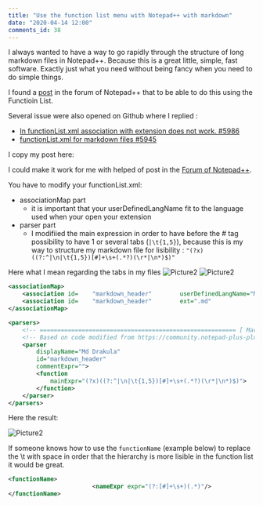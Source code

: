 ```yaml
---
title: "Use the function list menu with Notepad++ with markdown"
date: "2020-04-14 12:00"
comments_id: 38
---
```


I always wanted to have a way to go rapidly through the structure of long markdown files in Notepad++. 
Because this is a great little, simple, fast software. Exactly just what you need without being fancy when you need to do simple things.

I found a [post](https://community.notepad-plus-plus.org/topic/18458/display-markdown-outline-view-through-functionlist) in the forum of Notepad++ that to be able to do this using the Functioin List.

Several issue were also opened on Github where I replied : 

- [In functionList.xml association with extension does not work.
#5986](https://github.com/notepad-plus-plus/notepad-plus-plus/issues/5986)
- [functionList.xml for markdown files
#5945](https://github.com/notepad-plus-plus/notepad-plus-plus/issues/5945)

I copy my post here:

I could make it work for me with helped of post in the [Forum of Notepad++](https://community.notepad-plus-plus.org/topic/18458/display-markdown-outline-view-through-functionlist).

You have to modify your functionList.xml:
- associationMap part
  - it is important that your userDefinedLangName fit to the language used when your open your extension
- parser part
  - I modifiied the main expression in order to have before the # tag possibility to have 1 or several tabs (`|\t{1,5}`), because this is my way to structure my markdown file for lisibility : `"(?x)((?:^|\n|\t{1,5})[#]+\s+(.*?)(\r*|\n*)$)"`

Here what I mean regarding the tabs in my files
![Picture2](/assets/20200414_functionList_markdown_2.jpg)
![Picture2](/assets/20200414_functionList_markdown_3.jpg)


```xml
<associationMap>
	<association id=    "markdown_header"        userDefinedLangName="Md Drakula"           />
	<association id=    "markdown_header"        ext=".md"                                />
</associationMap>
```

```xml
<parsers>
	<!-- ======================================================== [ Markdown ] -->
	<!-- Based on code modified from https://community.notepad-plus-plus.org/topic/18458/display-markdown-outline-view-through-functionlist/7 -->
	<parser 
		displayName="Md Drakula" 
		id="markdown_header"
		commentExpr="">
		<function
			mainExpr="(?x)((?:^|\n|\t{1,5})[#]+\s+(.*?)(\r*|\n*)$)">
		</function>
	</parser>
</parsers>
```

Here the result:

![Picture2](/assets/20200414_functionList_markdown_1.jpg)

If someone knows how to use the `functionName` (example  below) to replace the \t with space in order that the hierarchy is more lisible in the function list it would be great. 

```xml
<functionName>
                        <nameExpr expr="(?:[#]+\s+)(.*)"/>
</functionName>
```


